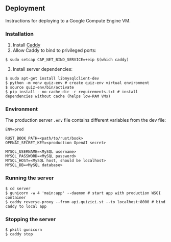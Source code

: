 ## Deployment

Instructions for deploying to a Google Compute Engine VM.

### Installation

1. Install [Caddy](https://caddyserver.com/docs/install#debian-ubuntu-raspbian)
2. Allow Caddy to bind to privileged ports:
```shell
$ sudo setcap CAP_NET_BIND_SERVICE=+eip $(which caddy)
```
3. Install server dependencies:
```shell
$ sudo apt-get install libmysqlclient-dev
$ python -m venv quiz-env # create quiz-env virtual environment
$ source quiz-env/bin/activate
$ pip install --no-cache-dir -r requirements.txt # install dependencies without cache (helps low-RAM VMs)
```

### Environment

The production server `.env` file contains different variables from the dev file:
```
ENV=prod

RUST_BOOK_PATH=<path/to/rust/book>
OPENAI_SECRET_KEY=<production OpenAI secret>

MYSQL_USERNAME=<MySQL username>
MYSQL_PASSWORD=<MySQL password>
MYSQL_HOST=<MySQL host, should be localhost>
MYSQL_DB=<MySQL database>
```

### Running the server

```shell
$ cd server
$ gunicorn -w 4 'main:app' --daemon # start app with production WSGI container
$ caddy reverse-proxy --from api.quizici.st --to localhost:8000 # bind caddy to local app
```

### Stopping the server

```shell
$ pkill gunicorn
$ caddy stop
```
